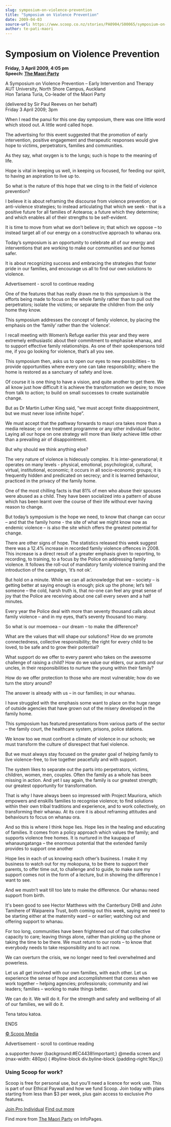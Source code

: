 ```yaml
---
slug: symposium-on-violence-prevention
title: "Symposium on Violence Prevention"
date: 2009-04-03
source-url: https://www.scoop.co.nz/stories/PA0904/S00065/symposium-on-violence-prevention.htm
author: te-pati-maori
---
```

Symposium on Violence Prevention
================================

**Friday, 3 April 2009, 4:05 pm**  
**Speech: [The Maori Party](https://info.scoop.co.nz/The_Maori_Party)**

A Symposium on Violence Prevention – Early Intervention and Therapy  
AUT University, North Shore Campus, Auckland  
Hon Tariana Turia, Co-leader of the Maori Party

(delivered by Sir Paul Reeves on her behalf)  
Friday 3 April 2009; 3pm

When I read the panui for this one day symposium, there was one little word which stood out. A little word called hope.

The advertising for this event suggested that the promotion of early intervention, positive engagement and therapeutic responses would give hope to victims, perpetrators, families and communities.

As they say, what oxygen is to the lungs; such is hope to the meaning of life.

Hope is vital in keeping us well, in keeping us focused, for feeding our spirit, to having an aspiration to live up to.

So what is the nature of this hope that we cling to in the field of violence prevention?

I believe it is about reframing the discourse from violence prevention; or anti-violence strategies; to instead articulating that which we seek - that is a positive future for all families of Aotearoa; a future which they determine; and which enables all of their strengths to be self-evident.

It is time to move from what we don’t believe in; that which we oppose – to instead target all of our energy on a constructive approach to whanau ora.

Today’s symposium is an opportunity to celebrate all of our energy and interventions that are working to make our communities and our homes safer.

It is about recognizing success and embracing the strategies that foster pride in our families, and encourage us all to find our own solutions to violence.

Advertisement - scroll to continue reading





  
One of the features that has really drawn me to this symposium is the efforts being made to focus on the whole family rather than to pull out the perpetrators; isolate the victims; or separate the children from the only home they know.

This symposium addresses the concept of family violence, by placing the emphasis on the ‘family’ rather than the ‘violence’.

I recall meeting with Women’s Refuge earlier this year and they were extremely enthusiastic about their commitment to emphasise whanau, and to support effective family relationships. As one of their spokespersons told me, if you go looking for violence, that’s all you see.

This symposium then, asks us to open our eyes to new possibilities – to provide opportunities where every one can take responsibility; where the home is restored as a sanctuary of safety and love.

Of course it is one thing to have a vision, and quite another to get there. We all know just how difficult it is achieve the transformation we desire; to move from talk to action; to build on small successes to create sustainable change.

But as Dr Martin Luther King said, “we must accept finite disappointment, but we must never lose infinite hope”.

We must accept that the pathway forwards to mauri ora takes more than a media release; or one treatment programme or any other individual factor. Laying all our hope on one strategy will more than likely achieve little other than a prevailing air of disappointment.

But why should we think anything else?

The very nature of violence is hideously complex. It is inter-generational; it operates on many levels - physical, emotional, psychological, cultural, virtual, institutional, economic; it occurs in all socio-economic groups; it is frequently hidden and predicated on secrecy; and it is learned behaviour, practiced in the privacy of the family home.

One of the most chilling facts is that 81% of men who abuse their spouses were abused as a child. They have been socialized into a pattern of abuse which has been learnt over the course of their life without ever having reason to change.

But today’s symposium is the hope we need, to know that change can occur – and that the family home - the site of what we might know now as endemic violence – is also the site which offers the greatest potential for change.

There are other signs of hope. The statistics released this week suggest there was a 12.4% increase in recorded family violence offences in 2008. This increase is a direct result of a greater emphasis given to reporting, to recording, to training, to a focus by the Police on addressing family violence. It follows the roll-out of mandatory family violence training and the introduction of the campaign, ‘it’s not ok’.

But hold on a minute. While we can all acknowledge that we – society – is getting better at saying enough is enough; pick up the phone; let’s tell someone – the cold, harsh truth is, that no-one can feel any great sense of joy that the Police are receiving about one call every seven and a half minutes.

Every year the Police deal with more than seventy thousand calls about family violence – and in my eyes, that’s seventy thousand too many.

So what is our moemoea – our dream – to make the difference?

What are the values that will shape our solutions? How do we promote connectedness, collective responsibility; the right for every child to be loved, to be safe and to grow their potential?

What support do we offer to every parent who takes on the awesome challenge of raising a child? How do we value our elders, our aunts and our uncles, in their responsibilities to nurture the young within their family?

How do we offer protection to those who are most vulnerable; how do we turn the story around?

The answer is already with us – in our families; in our whanau.

I have struggled with the emphasis some want to place on the huge range of outside agencies that have grown out of the misery developed in the family home.

This symposium has featured presentations from various parts of the sector – the family court, the healthcare system, prisons, police stations.

We know too we must confront a climate of violence in our schools; we must transform the culture of disrespect that fuel violence.

But we must always stay focused on the greater goal of helping family to live violence-free, to live together peacefully and with support.

The system likes to separate out the parts into perpetrators, victims, children, women, men, couples. Often the family as a whole has been missing in action. And yet I say again, the family is our greatest strength; our greatest opportunity for transformation.

That is why I have always been so impressed with Project Mauriora, which empowers and enskills families to recognise violence; to find solutions within their own tribal traditions and experience, and to work collectively, on transforming their whanau. At its core it is about reframing attitudes and behaviours to focus on whanau ora.

And so this is where I think hope lies. Hope lies in the healing and educating of families. It comes from a policy approach which values the family; and supports violence free homes. It is nurtured in the kaupapa of whanaungatanga – the enormous potential that the extended family provides to support one another

Hope lies in each of us knowing each other’s business. I make it my business to watch out for my mokopuna, to be there to support their parents, to offer time out, to challenge and to guide, to make sure my support comes not in the form of a lecture, but in showing the difference I want to see.

And we mustn’t wait till too late to make the difference. Our whanau need support from birth.

It's been good to see Hector Matthews with the Canterbury DHB and John Tamihere of Waipareira Trust, both coming out this week, saying we need to be starting either at the maternity ward – or earlier; watching out and offering support to whanau.

For too long, communities have been frightened out of that collective capacity to care; leaving things alone, rather than picking up the phone or taking the time to be there. We must return to our roots – to know that everybody needs to take responsibility and to act now.

We can overturn the crisis, we no longer need to feel overwhelmed and powerless.

Let us all get involved with our own families, with each other. Let us experience the sense of hope and accomplishment that comes when we work together – helping agencies; professionals; community and iwi leaders; families – working to make things better.

We can do it. We will do it. For the strength and safety and wellbeing of all of our families, we will do it.

Tena tatou katoa.

ENDS

[© Scoop Media](http://www.scoop.co.nz/about/terms.html)  

Advertisement - scroll to continue reading



a.supporter:hover {background:#EC4438!important;} @media screen and (max-width: 480px) { #byline-block div.byline-block {padding-right:16px;}}

### Using Scoop for work?

Scoop is free for personal use, but you’ll need a licence for work use. This is part of our Ethical Paywall and how we fund Scoop. Join today with plans starting from less than $3 per week, plus gain access to exclusive _Pro_ features.  
  
[Join Pro Individual](https://pro.scoop.co.nz/Individual/?from=ProIn24) [Find out more](https://pro.scoop.co.nz/using-scoop-for-work/?from=ProIn24)

Find more from [The Maori Party](https://info.scoop.co.nz/The_Maori_Party) on InfoPages.